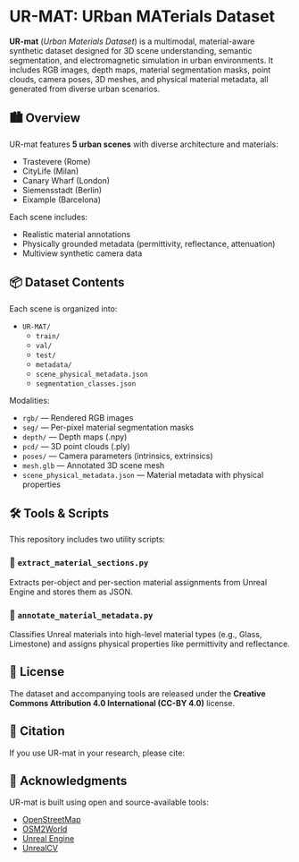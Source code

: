 # UR-MAT: URban MATerials Dataset

**UR-mat** (*Urban Materials Dataset*) is a multimodal, material-aware synthetic dataset designed for 3D scene understanding, semantic segmentation, and electromagnetic simulation in urban environments. It includes RGB images, depth maps, material segmentation masks, point clouds, camera poses, 3D meshes, and physical material metadata, all generated from diverse urban scenarios.

## 🏙️ Overview

UR-mat features **5 urban scenes** with diverse architecture and materials:
- Trastevere (Rome)
- CityLife (Milan)
- Canary Wharf (London)
- Siemensstadt (Berlin)
- Eixample (Barcelona)

Each scene includes:
- Realistic material annotations
- Physically grounded metadata (permittivity, reflectance, attenuation)
- Multiview synthetic camera data

## 📦 Dataset Contents

Each scene is organized into:
- `UR-MAT/`
  - `train/`
  - `val/`
  - `test/`
  - `metadata/`
  - `scene_physical_metadata.json`
  - `segmentation_classes.json`

Modalities:
- `rgb/` — Rendered RGB images
- `seg/` — Per-pixel material segmentation masks
- `depth/` — Depth maps (.npy)
- `pcd/` — 3D point clouds (.ply)
- `poses/` — Camera parameters (intrinsics, extrinsics)
- `mesh.glb` — Annotated 3D scene mesh
- `scene_physical_metadata.json` — Material metadata with physical properties

## 🛠️ Tools & Scripts

This repository includes two utility scripts:

### 🔹 `extract_material_sections.py`
Extracts per-object and per-section material assignments from Unreal Engine and stores them as JSON.

### 🔹 `annotate_material_metadata.py`
Classifies Unreal materials into high-level material types (e.g., Glass, Limestone) and assigns physical properties like permittivity and reflectance.

## 📜 License

The dataset and accompanying tools are released under the **Creative Commons Attribution 4.0 International (CC-BY 4.0)** license.

## 📎 Citation

If you use UR-mat in your research, please cite:


## 🤝 Acknowledgments
UR-mat is built using open and source-available tools:

- [OpenStreetMap](https://www.openstreetmap.org/#map=17/41.868994/12.445643)
- [OSM2World](https://osm2world.org/)
- [Unreal Engine](https://www.unrealengine.com/en-US)
- [UnrealCV](https://unrealcv.org/)
